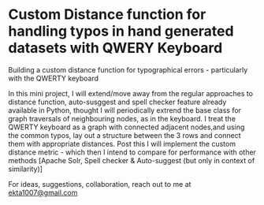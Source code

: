 Custom Distance function for handling typos in hand generated datasets with QWERY Keyboard
=================================================================================

Building a custom distance function for typographical errors - particularly with the QWERTY keyboard

In this mini project, I will extend/move away from the regular approaches to distance function, auto-susggest and spell checker feature already available in Python, thought I will periodically extrend the base class for graph traversals of neighbouring nodes, as in the keyboard.
I treat the QWERTY keyboard as a graph with connected adjacent nodes,and using the common typos, lay out a structure between the 3 rows and connect them with appropriate distances.
Post this I will implement the custom distance metric - which then I intend to compare for performance with other methods [Apache Solr, Spell checker & Auto-suggest (but only in context of similarity)]

For ideas, suggestions, collaboration, reach out to me at ekta1007@gmail.com 
